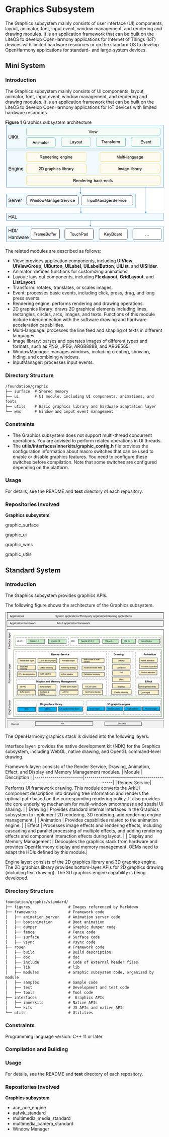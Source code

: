 # Graphics Subsystem


The Graphics subsystem mainly consists of user interface (UI) components, layout, animator, font, input event, window management, and rendering and drawing modules. It is an application framework that can be built on the LiteOS to develop OpenHarmony applications for Internet of Things (IoT) devices with limited hardware resources or on the standard OS to develop OpenHarmony applications for standard- and large-system devices.

## Mini System

### Introduction

The Graphics subsystem mainly consists of UI components, layout, animator, font, input event, window management, and rendering and drawing modules. It is an application framework that can be built on the LiteOS to develop OpenHarmony applications for IoT devices with limited hardware resources.

**Figure 1** Graphics subsystem architecture 
![](figures/graphics-subsystem-architecture.png "graphics subsystem architecture")

The related modules are described as follows:

-   View: provides application components, including **UIView**, **UIViewGroup**, **UIButton**, **UILabel**, **UILabelButton**, **UIList**, and **UISlider**.
-   Animator: defines functions for customizing animations.
-   Layout: lays out components, including **Flexlayout**, **GridLayout**, and **ListLayout**.
-   Transform: rotates, translates, or scales images.
-   Event: processes basic events, including click, press, drag, and long press events.
-   Rendering engine: performs rendering and drawing operations.
-   2D graphics library: draws 2D graphical elements including lines, rectangles, circles, arcs, images, and texts. Functions of this module include interconnection with the software drawing and hardware acceleration capabilities.
-   Multi-language: processes the line feed and shaping of texts in different languages.
-   Image library: parses and operates images of different types and formats, such as PNG, JPEG, ARGB8888, and ARGB565.
-   WindowManager: manages windows, including creating, showing, hiding, and combining windows.
-   InputManager: processes input events.

### Directory Structure

```
/foundation/graphic
├── surface  # Shared memory
├── ui       # UI module, including UI components, animations, and fonts
├── utils    # Basic graphics library and hardware adaptation layer
└── wms      # Window and input event management
```

### Constraints

-   The Graphics subsystem does not support multi-thread concurrent operations. You are advised to perform related operations in UI threads.
-   The **utils/interfaces/innerkits/graphic\_config.h** file provides the configuration information about macro switches that can be used to enable or disable graphics features. You need to configure these switches before compilation. Note that some switches are configured depending on the platform.

### Usage

For details, see the README and **test** directory of each repository.

### Repositories Involved

**Graphics subsystem**

graphic\_surface

graphic\_ui

graphic\_wms

graphic\_utils

## Standard System

### Introduction

The Graphics subsystem provides graphics APIs.

The following figure shows the architecture of the Graphics subsystem.

![Graphics subsystem architecture](figures/graphic_rosen_architecture.jpg)

The OpenHarmony graphics stack is divided into the following layers:

Interface layer: provides the native development kit (NDK) for the Graphics subsystem, including WebGL, native drawing, and OpenGL command-level drawing.

Framework layer: consists of the Render Service, Drawing, Animation, Effect, and Display and Memory Management modules.
| Module                    | Description                                                                                      |
|------------------------|--------------------------------------------------------------------------------------------|
| Render Service| Performs UI framework drawing. This module converts the ArkUI component description into drawing tree information and renders the optimal path based on the corresponding rendering policy. It also provides the core underlying mechanism for multi-window smoothness and spatial UI sharing.      |
| Drawing          | Provides standard internal interfaces in the Graphics subsystem to implement 2D rendering, 3D rendering, and rendering engine management.                                               |
| Animation        | Provides capabilities related to the animation engine.                                                                              |
| Effect           | Processes image effects and rendering effects, including cascading and parallel processing of multiple effects, and adding rendering effects and component interaction effects during layout.                              |
| Display and Memory Management               | Decouples the graphics stack from hardware and provides OpenHarmony display and memory management. OEMs need to adapt the HDIs defined by this module.|

Engine layer: consists of the 2D graphics library and 3D graphics engine. The 2D graphics library provides bottom-layer APIs for 2D graphics drawing (including text drawing). The 3D graphics engine capability is being developed.


### Directory Structure

```
foundation/graphic/standard/
├── figures                 # Images referenced by Markdown
├── frameworks              # Framework code
│   ├── animation_server    # Animation server code
│   ├── bootanimation       # Boot animation
│   ├── dumper              # Graphic dumper code
│   ├── fence               # Fence code
│   ├── surface             # Surface code
│   ├── vsync               # Vsync code
├── rosen                   # Framework code
│   ├── build               # Build description
│   ├── doc                 # doc
│   ├── include             # Code of external header files
│   ├── lib                 # lib
│   ├── modules             # Graphic subsystem code, organized by module
│   ├── samples             # Sample code
│   ├── test                # Development and test code
│   ├── tools               # Tool code
├── interfaces              #  Graphics APIs
│   ├── innerkits           # Native APIs
│   └── kits                # JS APIs and native APIs
└── utils                   # Utilities
```

### Constraints

Programming language version: C++ 11 or later

### Compilation and Building

### Usage

For details, see the README and **test** directory of each repository.

### Repositories Involved

**Graphics subsystem**

- ace_ace_engine
- aafwk_standard
- multimedia_media_standard
- multimedia_camera_standard
- Window Manager
